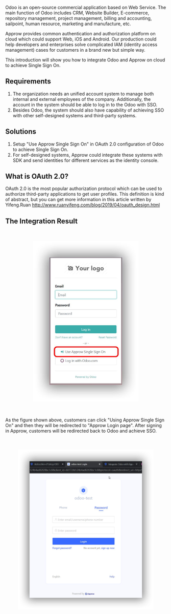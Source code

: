 <IntegrationDetailCard title="Introduction of Odoo">

Odoo is an open-source commercial application based on Web Service. The main function of Odoo includes CRM, Website Builder, E-commerce, repository management, project management, billing and accounting, sailpoint, human resource, marketing and manufacture, etc.

Approw provides common authentication and authorization platform on cloud which could support Web, iOS and Android. Our production could help developers and enterprises solve complicated IAM (identity access management) cases for customers in a brand new but simple way.

This introduction will show you how to integrate Odoo and Approw on cloud to achieve Single Sign On.

## Requirements

1. The organization needs an unified account system to manage both internal and external employees of the company. Additionally, the account in the system should be able to log in to the Odoo with SSO.
2. Besides Odoo, the system should also have capability of achieving SSO with other self-designed systems and third-party systems.

## Solutions

1. Setup "Use Approw Single Sign On" in OAuth 2.0 configuration of Odoo to achieve Single Sign On.
2. For self-designed systems, Approw could integrate these systems with SDK and send identities for different services as the identity console.

## What is OAuth 2.0?

OAuth 2.0 is the most popular authorization protocol which can be used to authorize third-party applications to get user profiles. This definition is kind of abstract, but you can get more information in this article written by Yifeng.Ruan http://www.ruanyifeng.com/blog/2019/04/oauth_design.html

## The Integration Result

<img src="../../images/integration/odoo/step1-1.jpg" height=500 style="display:block;margin:50px auto;">
<!--<img src="@imagesEnUs/integration/odoo/step1-1.jpg" height=500 style="display:block;margin:50px auto;">-->

As the figure shown above, customers can click "Using Approw Single Sign On" and then they will be redirected to "Approw Login page". After signing in Approw, customers will be redirected back to Odoo and achieve SSO.

<img src="../../images/integration/odoo/step1-2.jpg" height=500 style="display:block;margin:50px auto;">
<!--<img src="@imagesEnUs/integration/odoo/step1-2.png" height=500 style="display:block;margin:50px auto;">-->

</IntegrationDetailCard>
